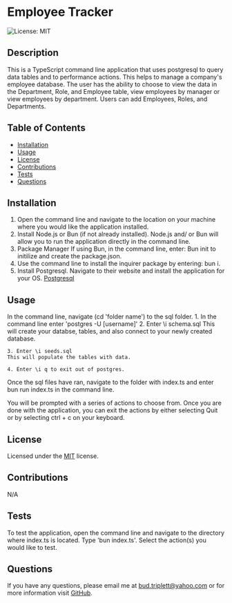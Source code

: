 # Employee Tracker

![License: MIT](https://img.shields.io/badge/License-MIT-orange.svg)

## Description

This is a TypeScript command line application that uses postgresql to query data tables and to performance actions. This helps to manage a company's employee database. The user has the ability to choose to view the data in the Department, Role, and Employee table, view employees by manager or view employees by department. Users can add Employees, Roles, and Departments.

## Table of Contents

- [Installation](#installation)
- [Usage](#usage)
- [License](#license)
- [Contributions](#contributions)
- [Tests](#tests)
- [Questions](#questions)

## Installation

1. Open the command line and navigate to the location on your machine where you would like the application installed.
2. Install Node.js or Bun (if not already installed). Node.js and/ or Bun will allow you to run the application directly in the command line.
3. Package Manager
   If using Bun, in the command line, enter: Bun init to initilize and create the package.json.
4. Use the command line to install the inquirer package by entering: bun i.
5. Install Postgresql. Navigate to their website and install the application for your OS.
   [Postgresql](https://www.postgresql.org/download/)

## Usage

In the command line, navigate (cd 'folder name') to the sql folder. 1. In the command line enter 'postgres -U [username]' 2. Enter \i schema.sql
This will create your databse, tables, and also connect to your newly created database.

    3. Enter \i seeds.sql
    This will populate the tables with data.

    4. Enter \i q to exit out of postgres.

Once the sql files have ran, navigate to the folder with index.ts and enter bun run index.ts in the command line.

You will be prompted with a series of actions to choose from. Once you are done with the application, you can exit the actions by either selecting Quit or by selecting ctrl + c on your keyboard.

## License

Licensed under the [MIT](https://opensource.org/licenses/MIT) license.

## Contributions

N/A

## Tests

To test the application, open the command line and navigate to the directory where index.ts is located. Type 'bun index.ts'. Select the action(s) you would like to test.

## Questions

If you have any questions, please email me at <bud.triplett@yahoo.com> or for more information visit [GitHub](https://github.com/budtriplett).
